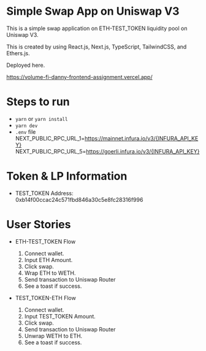 # Simple Swap App on Uniswap V3

This is a simple swap application on ETH-TEST_TOKEN liquidity pool on Uniswap V3.

This is created by using React.js, Next.js, TypeScript, TailwindCSS, and Ethers.js.

Deployed here.

https://volume-fi-danny-frontend-assignment.vercel.app/

# Steps to run

- `yarn` or `yarn install`
- `yarn dev`
- `.env` file
  NEXT_PUBLIC_RPC_URL_1=https://mainnet.infura.io/v3/{INFURA_API_KEY}
  NEXT_PUBLIC_RPC_URL_5=https://goerli.infura.io/v3/{INFURA_API_KEY}

# Token & LP Information

- TEST_TOKEN Address: 0xb14f00ccac24c571fbd846a30c5e8fc28316f996

# User Stories

- ETH-TEST_TOKEN Flow

  1. Connect wallet.
  2. Input ETH Amount.
  3. Click swap.
  4. Wrap ETH to WETH.
  5. Send transaction to Uniswap Router
  6. See a toast if success.

- TEST_TOKEN-ETH Flow
  1. Connect wallet.
  2. Input TEST_TOKEN Amount.
  3. Click swap.
  4. Send transaction to Uniswap Router
  5. Unwrap WETH to ETH.
  6. See a toast if success.
